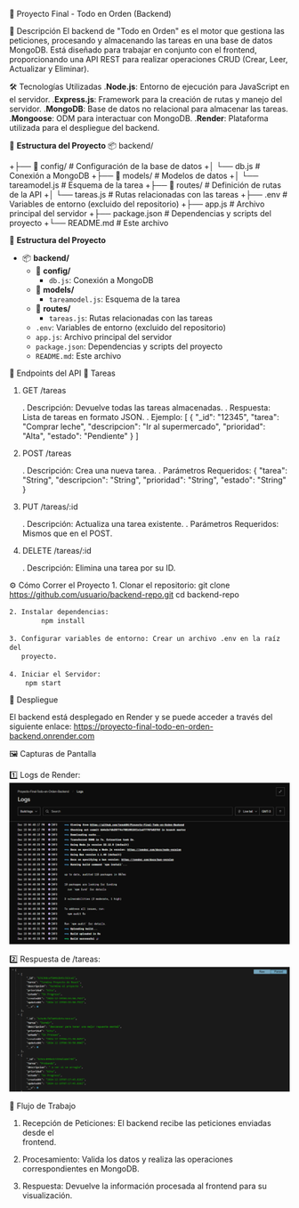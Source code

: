 📝 Proyecto Final - Todo en Orden (Backend)

🚀 Descripción
El backend de "Todo en Orden" es el motor que gestiona las peticiones, procesando y almacenando las tareas en una base de datos MongoDB. Está diseñado para trabajar en conjunto con el frontend, proporcionando una API REST para realizar operaciones CRUD (Crear, Leer, Actualizar y Eliminar).

🛠 Tecnologías Utilizadas
.**Node.js**: Entorno de ejecución para JavaScript en el servidor.
.**Express.js**: Framework para la creación de rutas y manejo del servidor.
.**MongoDB**: Base de datos no relacional para almacenar las tareas.
.**Mongoose**: ODM para interactuar con MongoDB.
.**Render**: Plataforma utilizada para el despliegue del backend.

📂 **Estructura del Proyecto**
📦 backend/

+├── 📁 config/         # Configuración de la base de datos
+│   └── db.js          # Conexión a MongoDB
+├── 📁 models/         # Modelos de datos
+│   └── tareamodel.js  # Esquema de la tarea
+├── 📁 routes/         # Definición de rutas de la API
+│   └── tareas.js      # Rutas relacionadas con las tareas
+├── .env               # Variables de entorno (excluido del repositorio)
+├── app.js             # Archivo principal del servidor
+├── package.json       # Dependencias y scripts del proyecto
+└── README.md          # Este archivo

📂 **Estructura del Proyecto**

- 📦 **backend/**
  - 📁 **config/**  
    - `db.js`: Conexión a MongoDB
  - 📁 **models/**  
    - `tareamodel.js`: Esquema de la tarea
  - 📁 **routes/**  
    - `tareas.js`: Rutas relacionadas con las tareas
  - `.env`: Variables de entorno (excluido del repositorio)
  - `app.js`: Archivo principal del servidor
  - `package.json`: Dependencias y scripts del proyecto
  - `README.md`: Este archivo



📡 Endpoints del API
🎯 Tareas
1. GET /tareas

    . Descripción: Devuelve todas las tareas almacenadas.
    . Respuesta: Lista de tareas en formato JSON.
    . Ejemplo:
            [
                {
                "_id": "12345",
                "tarea": "Comprar leche",
                "descripcion": "Ir al supermercado",
                "prioridad": "Alta",
                "estado": "Pendiente"
                }
            ]

2. POST /tareas

    . Descripción: Crea una nueva tarea.
    . Parámetros Requeridos:
                {
                "tarea": "String",
                "descripcion": "String",
                "prioridad": "String",
                "estado": "String"
                }
3. PUT /tareas/:id

    . Descripción: Actualiza una tarea existente.
    . Parámetros Requeridos: Mismos que en el POST.

4. DELETE /tareas/:id

    . Descripción: Elimina una tarea por su ID.

⚙️ Cómo Correr el Proyecto
    1. Clonar el repositorio:
            git clone https://github.com/usuario/backend-repo.git
            cd backend-repo

    2. Instalar dependencias:
            npm install

    3. Configurar variables de entorno: Crear un archivo .env en la raíz del  
       proyecto.

    4. Iniciar el Servidor:
        npm start

🚀 Despliegue

El backend está desplegado en Render y se puede acceder a través del siguiente enlace:
        https://proyecto-final-todo-en-orden-backend.onrender.com


🖼 Capturas de Pantalla

1️⃣ Logs de Render:
![Conexión a la base de datos y despliegue exitoso.](./images/render-logs.png)

2️⃣ Respuesta de /tareas:
![Ejemplo de tareas almacenadas en la base de datos.](./images/Base%20de%20datos.png)

🔄 Flujo de Trabajo
1. Recepción de Peticiones: El backend recibe las peticiones enviadas desde el  
   frontend.
   
2. Procesamiento: Valida los datos y realiza las operaciones correspondientes en 
   MongoDB.

3. Respuesta: Devuelve la información procesada al frontend para su 
   visualización.
